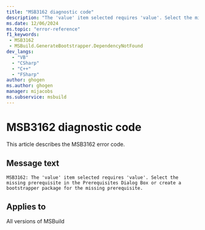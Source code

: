 ```yaml
---
title: "MSB3162 diagnostic code"
description: "The 'value' item selected requires 'value'. Select the missing prerequisite in the Prerequisites Dialog Box or create a bootstrapper package for the missing prerequisite."
ms.date: 12/06/2024
ms.topic: "error-reference"
f1_keywords:
 - MSB3162
 - MSBuild.GenerateBootstrapper.DependencyNotFound
dev_langs:
  - "VB"
  - "CSharp"
  - "C++"
  - "FSharp"
author: ghogen
ms.author: ghogen
manager: mijacobs
ms.subservice: msbuild
---
```


# MSB3162 diagnostic code

<!-- :::ErrorDefinitionDescription::: -->
<!-- :::editable-content name="introDescription"::: -->
This article describes the MSB3162 error code.
<!-- :::editable-content-end::: -->

## Message text

```output
MSB3162: The 'value' item selected requires 'value'. Select the missing prerequisite in the Prerequisites Dialog Box or create a bootstrapper package for the missing prerequisite.
```

<!-- :::editable-content name="postOutputDescription"::: -->
<!--
{StrBegin="MSB3162: "}
-->
<!-- :::editable-content-end::: -->
<!-- :::ErrorDefinitionDescription-end::: -->

## Applies to

All versions of MSBuild
